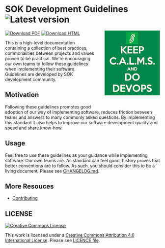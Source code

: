 # SOK Development Guidelines  ![Latest version](https://img.shields.io/github/v/tag/s-group-dev/development-guidelines)

[![Download PDF](https://img.shields.io/badge/Download-PDF-1A7EBF)](https://github.com/s-group-dev/development-guidelines/blob/master/releases/latest.pdf)
[![Download HTML](https://img.shields.io/badge/Download-HTML-26A0EE)](https://htmlpreview.github.io/?https://github.com/s-group-dev/development-guidelines/blob/master/releases/latest.html)
<img src="assets/calms.png" title="SOK C.A.L.M.S." alt="C.A.L.M.S." align="right" style="margin: 0px 0px 30px 30px" />

This is a high-level documentation containing a collection of best practices, commonalities between projects and values proven to be practical. We're encouraging our own teams to follow these guidelines when implementing their software. Guidelines are developed by SOK development community.

## Motivation

Following these guidelines promotes good adoption of our way of implementing software, reduces friction between teams and answers to many commonly asked questions. By implementing this standard it also helps to improve our software development quality and speed and share know-how.

## Usage

Feel free to use these guidelines as your guidance while implementing  software. Our own teams are. As standard can feel good, history proves that better conventions are to follow. As such, you should consider this to be a living document. Please see [CHANGELOG.md](CHANGELOG.md).

## More Resouces

- [Contributing](CONTRIBUTING.md)

## LICENSE

[![Creative Commons License](https://i.creativecommons.org/l/by/4.0/88x31.png)](http://creativecommons.org/licenses/by/4.0/)

This work is licensed under a [Creative Commons Attribution 4.0 International License](http://creativecommons.org/licenses/by/4.0/). Please see [LICENCE file](LICENSE).